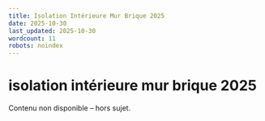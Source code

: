 ```yaml
---
title: Isolation Intérieure Mur Brique 2025
date: 2025-10-30
last_updated: 2025-10-30
wordcount: 11
robots: noindex
---
```


# isolation intérieure mur brique 2025

Contenu non disponible – hors sujet.